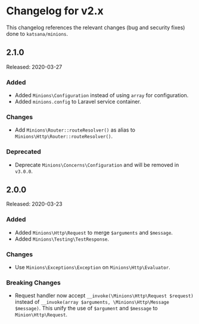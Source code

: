 # Changelog for v2.x

This changelog references the relevant changes (bug and security fixes) done to `katsana/minions`.

## 2.1.0

Released: 2020-03-27

### Added

* Added `Minions\Configuration` instead of using `array` for configuration.
* Added `minions.config` to Laravel service container.

### Changes

* Add `Minions\Router::routeResolver()` as alias to `Minions\Http\Router::routeResolver()`.

### Deprecated

* Deprecate `Minions\Concerns\Configuration` and will be removed in `v3.0.0`.

## 2.0.0

Released: 2020-03-23

### Added

* Added `Minions\Http\Request` to merge `$arguments` and `$message`.
* Added `Minions\Testing\TestResponse`.

### Changes

* Use `Minions\Exceptions\Exception` on `Minions\Http\Evaluator`.

### Breaking Changes

* Request handler now accept `__invoke(\Minions\Http\Request $request)` instead of `__invoke(array $arguments, \Minions\Http\Message $message)`. This unify the use of `$argument` and `$message` to `Minion\Http\Request`.
